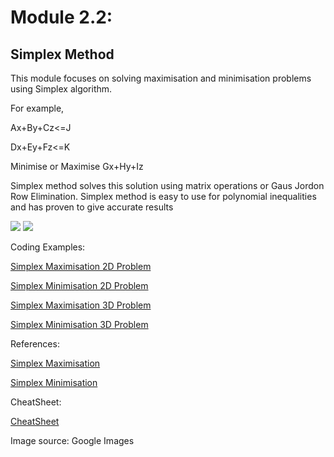 

# **Module 2.2:** 

## Simplex Method

This module focuses on solving maximisation and minimisation problems using Simplex algorithm. 

For example, 
 

Ax+By+Cz<=J

Dx+Ey+Fz<=K

Minimise or Maximise Gx+Hy+Iz

Simplex method solves this solution using matrix operations or Gaus Jordon Row Elimination.
Simplex method is easy to use for polynomial inequalities and has proven to give accurate results

<image src='https://www.mathstools.com/images/maths/samples/png/iterations.png'>
 
<image src='http://math.uww.edu/~mcfarlat/images/s-prob3.gif'>
 
 
 Coding Examples:
 
<p>
<a href='https://colab.research.google.com/drive/1FKw4bmpgcQQBwchK_6HT-GveHMnijYGo?usp=sharing/' target="_blank" rel="noopener noreferrer">Simplex Maximisation 2D Problem</a>
 </p>
 
<p>
<a href='https://colab.research.google.com/drive/1g9qYdpKHscgSqvZLijNL5xOwTR6yBBEx?usp=sharing/' target="_blank" rel="noopener noreferrer">Simplex Minimisation 2D Problem</a>
  </p>
 
<p>
<a href='https://colab.research.google.com/drive/1jVvUQBEk_2fhMpwVVqRv6kiLRWwv2csf?usp=sharing/' target="_blank" rel="noopener noreferrer">Simplex Maximisation 3D Problem</a>
  </p>
 
<p>
<a href='https://colab.research.google.com/drive/1Ed0O4G8teXT1NPQ7ySF4Pu3UeHIe3QeZ?usp=sharing/' target="_blank" rel="noopener noreferrer">Simplex Minimisation 3D Problem</a>
 
 </p>
 
References:
 
<p>
<a href='https://drive.google.com/file/d/1lj2tuPrf1dG7z4oOwOHiqO0N2wJboQH7/view?usp=sharing/' target="_blank" rel="noopener noreferrer">Simplex Maximisation</a>
  </p>
 
<p>
<a href='https://drive.google.com/file/d/1WFAVcptD2pbAmrhMmCHw7DtPDUTczBje/view?usp=sharing/' target="_blank" rel="noopener noreferrer">Simplex Minimisation</a>
 
 </p>
 
CheatSheet: 

<p>
<a href='https://docs.google.com/presentation/d/12wSnYJxgBQTjCVSjEgp8fdS2E1qN-U95V4Ej35ZPJCU/edit?usp=sharing' target="_blank" rel="noopener noreferrer">CheatSheet</a>
 </p>  
 
Image source: Google Images
 
